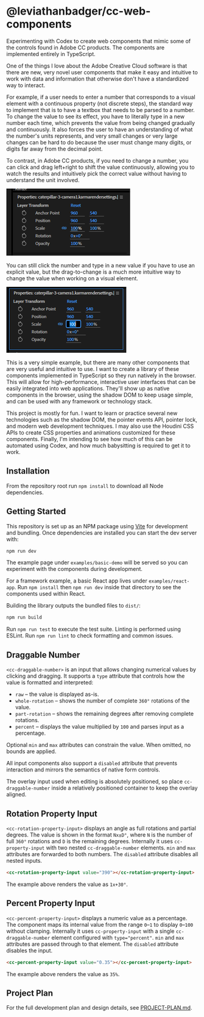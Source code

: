 # @leviathanbadger/cc-web-components

Experimenting with Codex to create web components that mimic some of the controls found in Adobe
CC products. The components are implemented entirely in TypeScript.

One of the things I love about the Adobe Creative Cloud software is that there are new, very novel user
components that make it easy and intuitive to work with data and information that otherwise don't have a
standardized way to interact.

For example, if a user needs to enter a number that corresponds to a visual element with a continuous
property (not discrete steps), the standard way to implement that is to have a textbox that needs to be
parsed to a number. To change the value to see its effect, you have to literally type in a new number
each time, which prevents the value from being changed gradually and continuously. It also forces the
user to have an understanding of what the number's units represents, and very small changes or very
large changes can be hard to do because the user must change many digits, or digits far away from the
decimal point.

To contrast, in Adobe CC products, if you need to change a number, you can click and drag left+right to
shift the value continuously, allowing you to watch the results and intuitively pick the correct value
without having to understand the unit involved.

![Continuous Number Input](./readme-images/layer-transform-example1.png)

You can still click the number and type in a new value if you have to use an explicit value, but the
drag-to-change is a much more intuitive way to change the value when working on a visual element.

![Text Number Input](./readme-images/layer-transform-example2.png)

This is a very simple example, but there are many other components that are very useful and intuitive
to use. I want to create a library of these components implemented in TypeScript so they run natively
in the browser. This will allow for high-performance, interactive user interfaces that can be easily
integrated into web applications. They'll show up as native components in the browser, using the shadow
DOM to keep usage simple, and can be used with any framework or technology stack.

This project is mostly for fun. I want to learn or practice several new technologies such as the shadow
DOM, the pointer events API, pointer lock, and modern web development techniques.
I may also use the Houdini CSS APIs to create CSS properties and animations customized for these
components. Finally, I'm intending to see how much of this can be automated using Codex, and how much
babysitting is required to get it to work.

## Installation

From the repository root run `npm install` to download all Node dependencies.

## Getting Started

This repository is set up as an NPM package using [Vite](https://vitejs.dev/) for development and bundling. Once dependencies are installed you can start the dev server with:

```bash
npm run dev
```

The example page under `examples/basic-demo` will be served so you can experiment with the components during development.

For a framework example, a basic React app lives under `examples/react-app`. Run
`npm install` then `npm run dev` inside that directory to see the components used
within React.

Building the library outputs the bundled files to `dist/`:

```bash
npm run build
```

Run `npm run test` to execute the test suite.
Linting is performed using ESLint. Run `npm run lint` to check formatting and common issues.

## Draggable Number

`<cc-draggable-number>` is an input that allows changing numerical values by
clicking and dragging. It supports a `type` attribute that controls how the
value is formatted and interpreted:

- `raw` – the value is displayed as-is.
- `whole-rotation` – shows the number of complete `360°` rotations of the
  value.
- `part-rotation` – shows the remaining degrees after removing complete
  rotations.
- `percent` – displays the value multiplied by `100` and parses input as a
  percentage.

Optional `min` and `max` attributes can constrain the value. When omitted,
no bounds are applied.

All input components also support a `disabled` attribute that prevents
interaction and mirrors the semantics of native form controls.

The overlay input used when editing is absolutely positioned, so place
`cc-draggable-number` inside a relatively positioned container to keep the
overlay aligned.

## Rotation Property Input

`<cc-rotation-property-input>` displays an angle as full rotations and partial degrees.
The value is shown in the format `Nx±D°`, where `N` is the number of full `360°` rotations
and `D` is the remaining degrees. Internally it uses `cc-property-input` with two nested
`cc-draggable-number` elements.
`min` and `max` attributes are forwarded to both numbers. The `disabled`
attribute disables all nested inputs.

```html
<cc-rotation-property-input value="390"></cc-rotation-property-input>
```

The example above renders the value as `1x+30°`.
## Percent Property Input

`<cc-percent-property-input>` displays a numeric value as a percentage.
The component maps its internal value from the range `0`–`1` to display
`0`–`100` without clamping. Internally it uses `cc-property-input` with a
single `cc-draggable-number` element configured with `type="percent"`.
`min` and `max` attributes are passed through to that element. The `disabled`
attribute disables the input.

```html
<cc-percent-property-input value="0.35"></cc-percent-property-input>
```

The example above renders the value as `35%`.
## Project Plan

For the full development plan and design details, see [PROJECT-PLAN.md](./PROJECT-PLAN.md).
